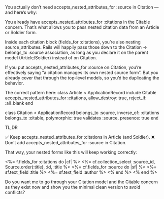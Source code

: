 You actually don’t need accepts_nested_attributes_for :source in Citation — and here’s why:

You already have accepts_nested_attributes_for :citations in the Citable concern. That’s what allows you to pass nested citation data from an Article or Soldier form.

Inside each citation block (fields_for :citations), you’re also nesting source_attributes. Rails will happily pass those down to the Citation → belongs_to :source association, as long as you declare it on the parent model (Article/Soldier) instead of on Citation.

If you put accepts_nested_attributes_for :source on Citation, you’re effectively saying “a citation manages its own nested source form”. But you already cover that through the top-level models, so you’d be duplicating the behavior.

The correct pattern here:
class Article < ApplicationRecord
  include Citable
  accepts_nested_attributes_for :citations,
    allow_destroy: true,
    reject_if: :all_blank
end

class Citation < ApplicationRecord
  belongs_to :source, inverse_of: :citations
  belongs_to :citable, polymorphic: true
  validates :source, presence: true
end

TL;DR

✅ Keep accepts_nested_attributes_for :citations in Article (and Soldier).
❌ Don’t add accepts_nested_attributes_for :source in Citation.

That way, your nested forms like this will keep working correctly:

<%= f.fields_for :citations do |cf| %>
  <%= cf.collection_select :source_id, Source.order(:title), :id, :title %>
  <%= cf.fields_for :source do |sf| %>
    <%= sf.text_field :title %>
    <%= sf.text_field :author %>
  <% end %>
<% end %>


Do you want me to go through your Citation model and the Citable concern as they exist now and show you the minimal clean version to avoid conflicts?